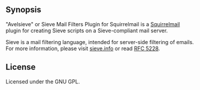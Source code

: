 ## Synopsis

"Avelsieve" or Sieve Mail Filters Plugin for Squirrelmail is a [Squirrelmail](http://www.squirrelmail.org/) plugin for creating Sieve scripts on a Sieve-compliant mail server.

Sieve is a mail filtering language, intended for server-side filtering of emails. For more information, please visit [sieve.info](http://sieve.info) or read [RFC 5228](http://www.ietf.org/rfc/rfc5228.txt).

## License

Licensed under the GNU GPL.